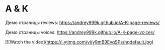 # A & K

Демо страницы reviews: https://andrey999k.github.io/A-K-page-reviews/  
  
Демо страницы voices: https://andrey999k.github.io/A-K-page-voices/  

[![Watch the video][(https://i.ytimg.com/vi/y9mB9EvqSPs/hqdefault.jpg)](https://www.youtube.com/watch?v=y9mB9EvqSPs)
